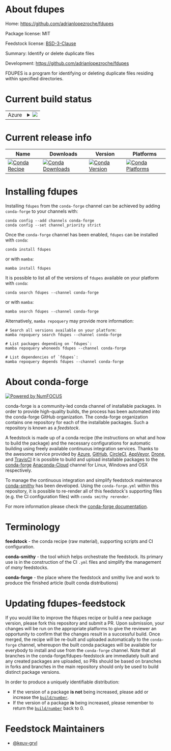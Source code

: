 About fdupes
============

Home: https://github.com/adrianlopezroche/fdupes

Package license: MIT

Feedstock license: [BSD-3-Clause](https://github.com/conda-forge/fdupes-feedstock/blob/main/LICENSE.txt)

Summary: Identify or delete duplicate files

Development: https://github.com/adrianlopezroche/fdupes

FDUPES is a program for identifying or deleting duplicate files residing
within specified directories.


Current build status
====================


<table>
    
  <tr>
    <td>Azure</td>
    <td>
      <details>
        <summary>
          <a href="https://dev.azure.com/conda-forge/feedstock-builds/_build/latest?definitionId=5225&branchName=main">
            <img src="https://dev.azure.com/conda-forge/feedstock-builds/_apis/build/status/fdupes-feedstock?branchName=main">
          </a>
        </summary>
        <table>
          <thead><tr><th>Variant</th><th>Status</th></tr></thead>
          <tbody><tr>
              <td>linux_64</td>
              <td>
                <a href="https://dev.azure.com/conda-forge/feedstock-builds/_build/latest?definitionId=5225&branchName=main">
                  <img src="https://dev.azure.com/conda-forge/feedstock-builds/_apis/build/status/fdupes-feedstock?branchName=main&jobName=linux&configuration=linux_64_" alt="variant">
                </a>
              </td>
            </tr><tr>
              <td>osx_64</td>
              <td>
                <a href="https://dev.azure.com/conda-forge/feedstock-builds/_build/latest?definitionId=5225&branchName=main">
                  <img src="https://dev.azure.com/conda-forge/feedstock-builds/_apis/build/status/fdupes-feedstock?branchName=main&jobName=osx&configuration=osx_64_" alt="variant">
                </a>
              </td>
            </tr>
          </tbody>
        </table>
      </details>
    </td>
  </tr>
</table>

Current release info
====================

| Name | Downloads | Version | Platforms |
| --- | --- | --- | --- |
| [![Conda Recipe](https://img.shields.io/badge/recipe-fdupes-green.svg)](https://anaconda.org/conda-forge/fdupes) | [![Conda Downloads](https://img.shields.io/conda/dn/conda-forge/fdupes.svg)](https://anaconda.org/conda-forge/fdupes) | [![Conda Version](https://img.shields.io/conda/vn/conda-forge/fdupes.svg)](https://anaconda.org/conda-forge/fdupes) | [![Conda Platforms](https://img.shields.io/conda/pn/conda-forge/fdupes.svg)](https://anaconda.org/conda-forge/fdupes) |

Installing fdupes
=================

Installing `fdupes` from the `conda-forge` channel can be achieved by adding `conda-forge` to your channels with:

```
conda config --add channels conda-forge
conda config --set channel_priority strict
```

Once the `conda-forge` channel has been enabled, `fdupes` can be installed with `conda`:

```
conda install fdupes
```

or with `mamba`:

```
mamba install fdupes
```

It is possible to list all of the versions of `fdupes` available on your platform with `conda`:

```
conda search fdupes --channel conda-forge
```

or with `mamba`:

```
mamba search fdupes --channel conda-forge
```

Alternatively, `mamba repoquery` may provide more information:

```
# Search all versions available on your platform:
mamba repoquery search fdupes --channel conda-forge

# List packages depending on `fdupes`:
mamba repoquery whoneeds fdupes --channel conda-forge

# List dependencies of `fdupes`:
mamba repoquery depends fdupes --channel conda-forge
```


About conda-forge
=================

[![Powered by
NumFOCUS](https://img.shields.io/badge/powered%20by-NumFOCUS-orange.svg?style=flat&colorA=E1523D&colorB=007D8A)](https://numfocus.org)

conda-forge is a community-led conda channel of installable packages.
In order to provide high-quality builds, the process has been automated into the
conda-forge GitHub organization. The conda-forge organization contains one repository
for each of the installable packages. Such a repository is known as a *feedstock*.

A feedstock is made up of a conda recipe (the instructions on what and how to build
the package) and the necessary configurations for automatic building using freely
available continuous integration services. Thanks to the awesome service provided by
[Azure](https://azure.microsoft.com/en-us/services/devops/), [GitHub](https://github.com/),
[CircleCI](https://circleci.com/), [AppVeyor](https://www.appveyor.com/),
[Drone](https://cloud.drone.io/welcome), and [TravisCI](https://travis-ci.com/)
it is possible to build and upload installable packages to the
[conda-forge](https://anaconda.org/conda-forge) [Anaconda-Cloud](https://anaconda.org/)
channel for Linux, Windows and OSX respectively.

To manage the continuous integration and simplify feedstock maintenance
[conda-smithy](https://github.com/conda-forge/conda-smithy) has been developed.
Using the ``conda-forge.yml`` within this repository, it is possible to re-render all of
this feedstock's supporting files (e.g. the CI configuration files) with ``conda smithy rerender``.

For more information please check the [conda-forge documentation](https://conda-forge.org/docs/).

Terminology
===========

**feedstock** - the conda recipe (raw material), supporting scripts and CI configuration.

**conda-smithy** - the tool which helps orchestrate the feedstock.
                   Its primary use is in the construction of the CI ``.yml`` files
                   and simplify the management of *many* feedstocks.

**conda-forge** - the place where the feedstock and smithy live and work to
                  produce the finished article (built conda distributions)


Updating fdupes-feedstock
=========================

If you would like to improve the fdupes recipe or build a new
package version, please fork this repository and submit a PR. Upon submission,
your changes will be run on the appropriate platforms to give the reviewer an
opportunity to confirm that the changes result in a successful build. Once
merged, the recipe will be re-built and uploaded automatically to the
`conda-forge` channel, whereupon the built conda packages will be available for
everybody to install and use from the `conda-forge` channel.
Note that all branches in the conda-forge/fdupes-feedstock are
immediately built and any created packages are uploaded, so PRs should be based
on branches in forks and branches in the main repository should only be used to
build distinct package versions.

In order to produce a uniquely identifiable distribution:
 * If the version of a package **is not** being increased, please add or increase
   the [``build/number``](https://docs.conda.io/projects/conda-build/en/latest/resources/define-metadata.html#build-number-and-string).
 * If the version of a package **is** being increased, please remember to return
   the [``build/number``](https://docs.conda.io/projects/conda-build/en/latest/resources/define-metadata.html#build-number-and-string)
   back to 0.

Feedstock Maintainers
=====================

* [@keuv-grvl](https://github.com/keuv-grvl/)

